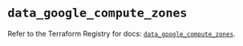 # `data_google_compute_zones`

Refer to the Terraform Registry for docs: [`data_google_compute_zones`](https://registry.terraform.io/providers/hashicorp/google/5.14.0/docs/data-sources/compute_zones).
